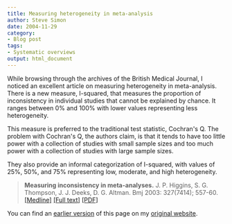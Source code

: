 ```yaml
---
title: Measuring heterogeneity in meta-analysis
author: Steve Simon
date: 2004-11-29
category:
- Blog post
tags:
- Systematic overviews
output: html_document
---
```

While browsing through the archives of the British Medical Journal, I
noticed an excellent article on measuring heterogeneity in
meta-analysis. There is a new measure, I-squared, that measures the
proportion of inconsistency in individual studies that cannot be
explained by chance. It ranges between 0% and 100% with lower values
representing less heterogeneity.

This measure is preferred to the traditional test statistic, Cochran\'s
Q. The problem with Cochran\'s Q, the authors claim, is that it tends to
have too little power with a collection of studies with small sample
sizes and too much power with a collection of studies with large sample
sizes.

They also provide an informal categorization of I-squared, with values
of 25%, 50%, and 75% representing low, moderate, and high heterogeneity.

> **Measuring inconsistency in meta-analyses.** J. P. Higgins, S. G.
> Thompson, J. J. Deeks, D. G. Altman. Bmj 2003: 327(7414); 557-60.
> [\[Medline\]](http://www.ncbi.nlm.nih.gov/entrez/query.fcgi?cmd=Retrieve&db=PubMed&list_uids=12958120&dopt=Abstract)
> [\[Full
> text\]](http://bmj.bmjjournals.com/cgi/content/full/327/7414/557)
> [\[PDF\]](http://bmj.bmjjournals.com/cgi/reprint/327/7414/557.pdf)

You can find an [earlier version](http://www.pmean.com/04/Heterogeneity.html) of this page on my [original website](http://www.pmean.com/original_site.html).
